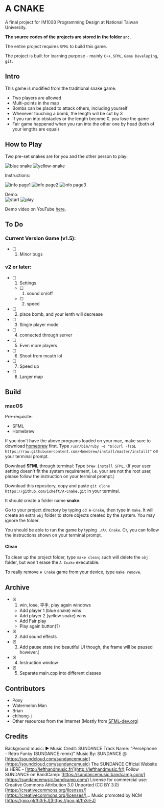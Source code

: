 # A CNAKE

A final project for IM1003 Programming Design at National Taiwan University. 

**The source codes of the projects are stored in the folder `src`**.  

The entire project requires `SFML` to build this game. 

The project is built for learning purpose - mainly `C++`, `SFML`, `Game Developing`, `git`. 

## Intro
This game is modified from the traditional snake game. 
- Two players are allowed
- Multi-points in the map
- Bombs can be placed to attack others, including yourself
- Whenever touching a bomb, the length will be cut by 3
- If you run into obstacles or the length become 0, you lose the game
- Fair game happened when you run into the other one by head (both of your lengths are equal) 

## How to Play
Two pre-set snakes are for you and the other person to play:

![blue snake](resources/images/blue.png)
![yellow-snake](resources/images/yellow.png)

Instructions:

![info page1](resources/images/instra1.png)
![info page2](resources/images/instra2.PNG)
![info page3](resources/images/instra3.PNG)

Demo:  
![start](resources/images/beginning-window.png)
![play](resources/images/gameplay.png)

Demo video on YouTube [here](https://youtu.be/ZDKSKEFhWOg).

## To Do
### Current Version Game (v1.5): 
- [ ] 1. Minor bugs 


### v2 or later: 
- [ ] 1. Settings
   - [ ] 1. sound on/off
   - [ ] 2. speed
- [ ] 2. place bomb, and your lenth will decrease
- [ ] 3. Single player mode
- [ ] 4. connected through server
- [ ] 5. Even more players
- [ ] 6. Shoot from mouth lol
- [ ] 7. Speed up
- [ ] 8. Larger map


## Build
### macOS
Pre-requisite: 
+ SFML
+ Homebrew

If you don't have the above programs loaded on your mac, make sure to download [homebrew](https://brew.sh) first.
Type `/usr/bin/ruby -e "$(curl -fsSL https://raw.githubusercontent.com/Homebrew/install/master/install)"` on your terminal prompt. 

Download **SFML** through terminal: 
Type `brew install SFML`. (If your user setting doesn't fit the system requirement, i.e. your are not the root user, please follow the instruction on your terminal prompt.)

Download this repository, copy and paste `git clone https://github.com/icheft/A-Cnake.git` in your terminal. 

It should create a folder name **snake**.

Go to your project directory by typing `cd A-Cnake`, then type in `make`. It will create an extra `obj` folder to store objects created by the system. You may ignore the folder. 

You should be able to run the game by typing `./A\ Cnake`. Or, you can follow the instructions shown on your terminal prompt. 

#### Clean
To clean up the project folder, type `make clean`; such will delete the `obj` folder, but won't erase the `A Cnake` executable. 

To really remove `A Cnake` game from your device, type `make remove`. 

## Archive
- [x] 1. win, lose, 平手, play again windows
    + Add player 1 (blue snake) wins
    + Add player 2 (yellow snake) wins
    + Add Fair play
    + Play again button(?)
- [x] 2. Add sound effects
- [x] 3. Add pause state (no beautiful UI though, the frame will be paused however.)
- [x] 4. Instruction window
- [x] 5. Separate main.cpp into different classes

## Contributors
+ Pony
+ Watermelon Man
+ Brian
+ chihong-j
+ Other resources from the Internet (Mostly from [SFML-dev.org](https://www.sfml-dev.org))


## Credits
Background music:
► Music Credit: SUNDANCE
Track Name: "Perséphone - Retro Funky (SUNDANCE remix)"
Music By: SUNDANCE @ [https://soundcloud.com/sundancemusic](https://soundcloud.com/sundancemusic)
The SUNDANCE Official Website is HERE - [http://lefthandmusic.fr/](http://lefthandmusic.fr/)
Follow SUNDANCE on BandCamp: [https://sundancemusic.bandcamp.com/](https://sundancemusic.bandcamp.com/)
License for commercial use: Creative Commons Attribution 3.0 Unported (CC BY 3.0) [https://creativecommons.org/licenses/](https://creativecommons.org/licenses/)...
Music promoted by NCM [https://goo.gl/fh3rEJ](https://goo.gl/fh3rEJ)

